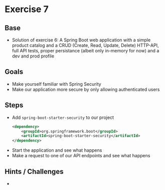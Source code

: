# Exercise 7

## Base
- Solution of exercise 6: A Spring Boot web application with a simple product catalog and a CRUD (Create, Read, Update, Delete) HTTP-API, full API tests, proper persistance (albeit only in-memory for now) and a dev and prod profile

## Goals
- Make yourself familiar with Spring Security
- Make our application more secure by only allowing authenticated users

## Steps
- Add `spring-boot-starter-security` to our project
    ```xml
    <dependency>
        <groupId>org.springframework.boot</groupId>
        <artifactId>spring-boot-starter-security</artifactId>
    </dependency>
    ```
- Start the application and see what happens
- Make a request to one of our API endpoints and see what happens

## Hints / Challenges
- 